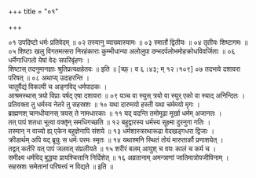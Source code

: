 +++
title = "०१"

+++

०१  उपदिष्टो धर्मः प्रतिवेदम् ॥
०२  तस्यानु व्याख्यास्यामः ॥
०३  स्मार्तो द्वितीयः ॥
०४  तृतीयः शिष्टागमः ॥
०५  शिष्टाः खलु विगतमत्सरा निरहंकाराः कुम्भीधान्या अलोलुपा दम्भदर्पलोभमोहक्रोधविवर्जिताः ॥
०६  धर्मेणाधिगतो येषां वेदः सपरिबृंहणः ।  <br>शिष्टास् तदनुमानज्ञाः श्रुतिप्रत्यक्षहेतवः ॥ इति ॥ [च्फ़्। व ६।४३; म् १२।१०९]
०७  तदभावे दशावरा परिषत् ॥
०८  अथाप्य् उदाहरन्ति ।  <br>चातुर्वैद्यं विकल्पी च अङ्गविद् धर्मपाठकः ।  <br>आश्रमस्थास् त्रयो विप्राः पर्षद् एषा दशावरा ॥
०९  पञ्च वा स्युस् त्रयो वा स्युर् एको वा स्याद् अनिन्दितः ।  <br>प्रतिवक्ता तु धर्मस्य नेतरे तु सहस्रशः ॥
१०  यथा दारुमयो हस्ती यथा चर्ममयो मृगः ।  <br>ब्राह्मणश् चानधीयानस् त्रयस् ते नामधारकाः ॥
११  यद् वदन्ति तमोमूढा मूर्खा धर्मम् अजानतः ।  <br>तत् पापं शतधा भूत्वा वक्तृ̄न् समधिगच्छति ॥
१२  बहुद्वारस्य धर्मस्य सूक्ष्मा दुरनुगा गतिः ।  <br>तस्मान् न वाच्यो ह्य् एकेन बहुज्ञेनापि संशये ॥
१३  धर्मशास्त्ररथारूढा वेदखड्गधरा द्विजाः ।  <br>क्रीडार्थम् अपि यद् ब्रूयुः स धर्मः परमः स्मृतः ॥
१४  यथाश्मनि स्थितं तोयं मारुतार्कौ प्रणाशयेत् ।  <br>तद्वत् कर्तरि यत् पापं जलवत् संप्रलीयते ॥
१५  शरीरं बलम् आयुश् च वयः कालं च कर्म च ।  <br>समीक्ष्य धर्मविद् बुद्ध्या प्रायश्चित्तानि निर्दिशेत् ॥
१६  अव्रतानाम् अमन्त्राणां जातिमात्रोपजीविनाम् ।  <br>सहस्रशः समेतानां परिषत्त्वं न विद्यते ॥ इति ॥
